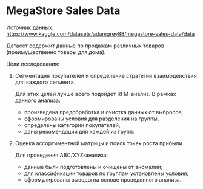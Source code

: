 # MegaStore Sales Data

Источник данных: https://www.kaggle.com/datasets/adamgrey88/megastore-sales-data/data

Датасет содержит данные по продажам различных товаров (преимущественно товары для дома). 

Цели исследования:
1. Cегментация покупателей и определение стратегии взаимодействия для каждого сегмента.

   Для этих целей лучше всего подойдет RFM-анализ. В рамках данного анализа:
   - произведена предобработка и очистка данных от выбросов,
   - сформированы условия для разделения на группы,
   - определены категории покупателей,
   - даны рекомендации для каждой из групп.

2. Оценка ассортиментной матрицы и поиск точек роста прибыли

   Для проведения ABC/XYZ-анализа:
   - данные были подготовлены и очищены от аномалий;
   - для классификации товаров по группам установлены условия;
   - сформулированы выводы на основе проведенного анализа.

